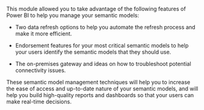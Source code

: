 This module allowed you to take advantage of the following features of Power BI to help you manage your semantic models: 

- Two data refresh options to help you automate the refresh process and make it more efficient. 

- Endorsement features for your most critical semantic models to help your users identify the semantic models that they should use. 

- The on-premises gateway and ideas on how to troubleshoot potential connectivity issues. 

These semantic model management techniques will help you to increase the ease of access and up-to-date nature of your semantic models, and will help you build high-quality reports and dashboards so that your users can make real-time decisions.
